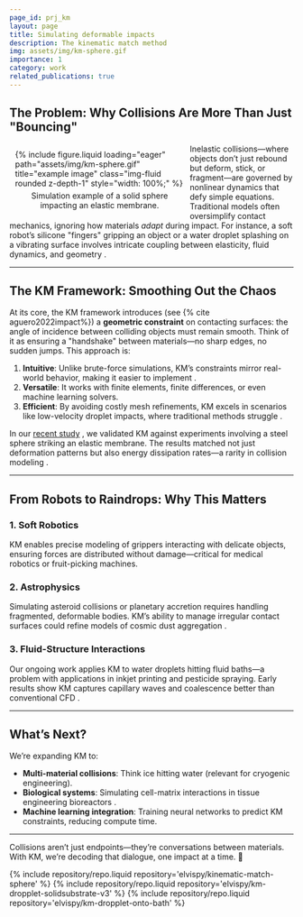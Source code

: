 ```yaml
---
page_id: prj_km
layout: page
title: Simulating deformable impacts
description: The kinematic match method
img: assets/img/km-sphere.gif
importance: 1
category: work
related_publications: true
---
```


## The Problem: Why Collisions Are More Than Just "Bouncing"

<figure style="float: left; margin: 10px; max-width: 300px;">
    {% include figure.liquid loading="eager" path="assets/img/km-sphere.gif" title="example image" class="img-fluid rounded z-depth-1" style="width: 100%;" %}
    <figcaption style="text-align: center; margin-top: 5px;">
        Simulation example of a solid sphere impacting an elastic membrane.
    </figcaption>
</figure>

Inelastic collisions—where objects don’t just rebound but deform, stick, or fragment—are governed by nonlinear dynamics that defy simple equations. Traditional models often oversimplify contact mechanics, ignoring how materials _adapt_ during impact. For instance, a soft robot’s silicone "fingers" gripping an object or a water droplet splashing on a vibrating surface involves intricate coupling between elasticity, fluid dynamics, and geometry .

---

## The KM Framework: Smoothing Out the Chaos

At its core, the KM framework introduces (see {% cite aguero2022impact%}) a **geometric constraint** on contacting surfaces: the angle of incidence between colliding objects must remain smooth. Think of it as ensuring a "handshake" between materials—no sharp edges, no sudden jumps. This approach is:

1. **Intuitive**: Unlike brute-force simulations, KM’s constraints mirror real-world behavior, making it easier to implement .
2. **Versatile**: It works with finite elements, finite differences, or even machine learning solvers.
3. **Efficient**: By avoiding costly mesh refinements, KM excels in scenarios like low-velocity droplet impacts, where traditional methods struggle .

In our [recent study](https://royalsocietypublishing.org/doi/10.1098/rspa.2022.0340) , we validated KM against experiments involving a steel sphere striking an elastic membrane. The results matched not just deformation patterns but also energy dissipation rates—a rarity in collision modeling .

---

## From Robots to Raindrops: Why This Matters

### 1. **Soft Robotics**

KM enables precise modeling of grippers interacting with delicate objects, ensuring forces are distributed without damage—critical for medical robotics or fruit-picking machines.

### 2. **Astrophysics**

Simulating asteroid collisions or planetary accretion requires handling fragmented, deformable bodies. KM’s ability to manage irregular contact surfaces could refine models of cosmic dust aggregation .

### 3. **Fluid-Structure Interactions**

Our ongoing work applies KM to water droplets hitting fluid baths—a problem with applications in inkjet printing and pesticide spraying. Early results show KM captures capillary waves and coalescence better than conventional CFD .

---

## What’s Next?

We’re expanding KM to:

- **Multi-material collisions**: Think ice hitting water (relevant for cryogenic engineering).
- **Biological systems**: Simulating cell-matrix interactions in tissue engineering bioreactors .
- **Machine learning integration**: Training neural networks to predict KM constraints, reducing compute time.

---

Collisions aren’t just endpoints—they’re conversations between materials. With KM, we’re decoding that dialogue, one impact at a time. 🚀

<div class="repositories d-flex flex-wrap flex-md-row flex-column justify-content-between align-items-center">
    {% include repository/repo.liquid repository='elvispy/kinematic-match-sphere' %}  
    {% include repository/repo.liquid repository='elvispy/km-dropplet-solidsubstrate-v3' %}  
    {% include repository/repo.liquid repository='elvispy/km-dropplet-onto-bath' %}  
</div>
